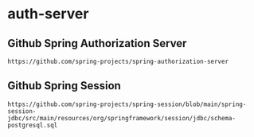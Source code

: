 # auth-server

## Github Spring Authorization Server
```
https://github.com/spring-projects/spring-authorization-server
```

## Github Spring Session
```
https://github.com/spring-projects/spring-session/blob/main/spring-session-jdbc/src/main/resources/org/springframework/session/jdbc/schema-postgresql.sql
```
